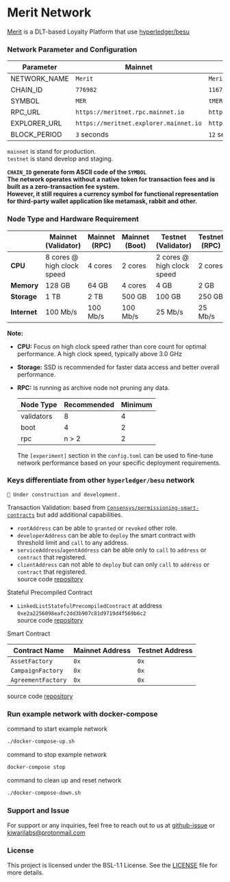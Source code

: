 # Merit Network

[Merit](https://meritnet.io) is a DLT-based Loyalty Platform that use [hyperledger/besu](https://github.com/hyperledger/besu)

### Network Parameter and Configuration

| Parameter    | Mainnet                                | Testnet                                |
| ------------ | -------------------------------------- | -------------------------------------- |
| NETWORK_NAME | `Merit`                                | `Merit Testnet`                        |
| CHAIN_ID     | `776982`                               | `116776982`                            |
| SYMBOL       | `MER`                                  | `tMER`                                 |
| RPC_URL      | `https://meritnet.rpc.mainnet.io`      | `https://meritnet.rpc.testnet.io`      |
| EXPLORER_URL | `https://meritnet.explorer.mainnet.io` | `https://meritnet.explorer.testnet.io` |
| BLOCK_PERIOD | `3` seconds                            | `12` seconds                           |

`mainnet` is stand for production.  
`testnet` is stand develop and staging.

**`CHAIN_ID` generate form ASCII code of the `SYMBOL`**  
**The network operates without a native token for transaction fees and is built as a zero-transaction fee system.  
However, it still requires a currency symbol for functional representation for third-party wallet application like metamask, rabbit and other.**

### Node Type and Hardware Requirement

|              | Mainnet (Validator)        | Mainnet (RPC) | Mainnet (Boot) | Testnet (Validator)        | Testnet (RPC) | Testnet (Boot) |
| ------------ | -------------------------- | ------------- | -------------- | -------------------------- | ------------- | -------------- |
| **CPU**      | 8 cores @ high clock speed | 4 cores       | 2 cores        | 2 cores @ high clock speed | 2 cores       | 1 core         |
| **Memory**   | 128 GB                     | 64 GB         | 4 cores        | 4 GB                       | 2 GB          | 1 GB           |
| **Storage**  | 1 TB                       | 2 TB          | 500 GB         | 100 GB                     | 250 GB        | 50 GB          |
| **Internet** | 100 Mb/s                   | 100 Mb/s      | 100 Mb/s       | 25 Mb/s                    | 25 Mb/s       | 25 Mb/s        |

**Note:**

- **CPU:** Focus on high clock speed rather than core count for optimal performance. A high clock speed, typically above 3.0 GHz
- **Storage:** SSD is recommended for faster data access and better overall performance.
- **RPC:** is running as archive node not pruning any data.

  | Node Type  | Recommended | Minimum |
  | ---------- | ----------- | ------- |
  | validators | 8           | 4       |
  | boot       | 4           | 2       |
  | rpc        | n > 2       | 2       |

  The `[experiment]` section in the `config.toml` can be used to fine-tune network performance based on your specific deployment requirements.

### Keys differentiate from other `hyperledger/besu` network

```text
🚧 Under construction and development.
```

Transaction Validation: based from [`Consensys/permissioning-smart-contracts`](https://github.com/Consensys/permissioning-smart-contracts) but add additional capabilities.

- `rootAddress` can be able to `granted` or `revoked` other role.
- `developerAddress` can be able to `deploy` the smart contract with threshold limit and `call` to any address.
- `serviceAddress`/`agentAddress` can be able only to `call` to `address` or `contract` that registered.
- `clientAddress` can not able to `deploy` but can only `call` to `address` or `contract` that registered.  
  source code [repository](https://github.com/Kiwari-labs)

Stateful Precompiled Contract

- `LinkedListStatefulPrecompiledContract` at address `0xe2a2256098eafc2dd3b907c81d9719d4f569b6c2`  
  source code [repository](https://github.com/Kiwari-labs)

Smart Contract

| Contract Name      | Mainnet Address | Testnet Address |
| ------------------ | --------------- | --------------- |
| `AssetFactory`     | `0x`            | `0x`            |
| `CampaignFactory`  | `0x`            | `0x`            |
| `AgreementFactory` | `0x`            | `0x`            |

source code [repository](https://github.com/Kiwari-labs)

### Run example network with docker-compose

command to start example network

```sh
./docker-compose-up.sh
```

command to stop example network

```sh
docker-compose stop
```

command to clean up and reset network

```sh
./docker-compose-down.sh
```

### Support and Issue

For support or any inquiries, feel free to reach out to us at [github-issue]() or kiwarilabs@protonmail.com

### License

This project is licensed under the BSL-1.1 License. See the [LICENSE](LICENSE) file for more details.
